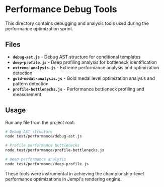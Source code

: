 # Performance Debug Tools

This directory contains debugging and analysis tools used during the performance optimization sprint.

## Files

- **`debug-ast.js`** - Debug AST structure for conditional templates
- **`deep-profile.js`** - Deep profiling analysis for bottleneck identification
- **`extreme-analysis.js`** - Extreme performance analysis and optimization detection
- **`gold-medal-analysis.js`** - Gold medal level optimization analysis and pattern detection
- **`profile-bottlenecks.js`** - Performance bottleneck profiling and measurement

## Usage

Run any file from the project root:

```bash
# Debug AST structure
node test/performance/debug-ast.js

# Profile performance bottlenecks
node test/performance/profile-bottlenecks.js

# Deep performance analysis
node test/performance/deep-profile.js
```

These tools were instrumental in achieving the championship-level performance optimizations in Jempl's rendering engine.
